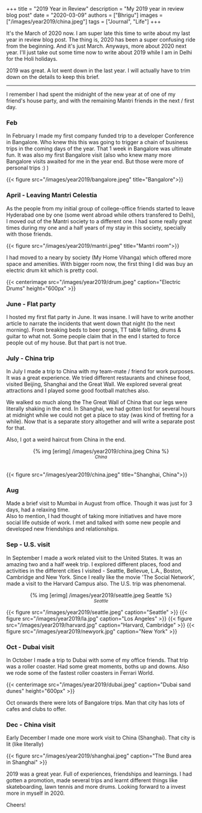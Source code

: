 +++
title = "2019 Year in Review"
description = "My 2019 year in review blog post"
date = "2020-03-09"
authors = ["Bhrigu"]
images = ["/images/year2019/china.jpeg"]
tags = ["Journal", "Life"]
+++

It's the March of 2020 now. I am super late this time to write about my last year in review blog post. The thing is, 2020 has been a super confusing ride from the beginning. And it's just March. <!--more--> Anyways, more about 2020 next year. I'll just take out some time now to write about 2019 while I am in Delhi for the Holi holidays.


2019 was great. A lot went down in the last year. I will actually have to trim down on the details to keep this brief.
<hr>

I remember I had spent the midnight of the new year at of one of my friend's house party, and with the remaining Mantri friends in the next / first day.

### Feb
In February I made my first company funded trip to a developer Conference in Bangalore. Who knew this this was going to trigger a chain of business trips in the coming days of the year. 
That 1 week in Bangalore was ultimate fun. It was also my first Bangalore visit (also who knew many more Bangalore visits awaited for me in the year end. But those were more of personal trips :) )

{{< figure src="/images/year2019/bangalore.jpeg" title="Bangalore">}}


### April - Leaving Mantri Celestia
As the people from my initial group of college-office friends started to leave Hyderabad one by one (some went abroad while others transfered to Delhi), I moved out of the Mantri society to a different one. I had some really great times during my one and a half years of my stay in this society, specially with those friends.

{{< figure src="/images/year2019/mantri.jpeg" title="Mantri room">}}


I had moved to a neary by society (My Home Vihanga) which offered more space and amenities. With bigger room now, the first thing I did was buy an electric drum kit which is pretty cool.

{{< centerimage src="/images/year2019/drum.jpeg" caption="Electric Drums" height="600px" >}}


### June - Flat party
I hosted my first flat party in June. It was insane. I will have to write another article to narrate the incidents that went down that night (to the next morning). From breaking beds to beer pongs, TT table falling, drums & guitar to what not. Some people claim that in the end I started to force people out of my house. But that part is not true.

### July - China trip
In July I made a trip to China with my team-mate / friend for work purposes. It was a great experience. We tried different restaurants and chinese food, visited Beijing, Shanghai and the Great Wall. We explored several great attractions and I played some good football matches also. 

We walked so much along the The Great Wall of China that our legs were literally shaking in the end. In Shanghai, we had  gotten lost for several hours at midnight while we could not get a place to stay (was kind of fretting for a while). Now that is a separate story altogether and will write a separate post for that.

Also, I got a weird haircut from China in the end.

<center>
	{% img [erimg] /images/year2019/china.jpeg China %}
</center>
<center><small><i>China</i></small></center><br>

{{< figure src="/images/year2019/china.jpeg" title="Shanghai, China">}}

### Aug
Made a brief visit to Mumbai in August from office. Though it was just for 3 days, had a relaxing time.  
Also to mention, I had thought of taking more initiatives and have more social life outside of work. I met and talked with some new people and developed new friendships and relationships.


### Sep - U.S. visit
In September I made a work related visit to the United States. It was an amazing two and a half week trip. I explored different places, food and activities in the different cities I visited - Seattle, Bellevue, L.A., Boston, Cambridge and New York. Since I really like the movie 'The Social Network', made a visit to the Harvard Campus also. The U.S. trip was phenomenal.

<center>
	{% img [erimg] /images/year2019/seattle.jpeg Seattle %}
</center>
<center><small><i>Seattle</i></small></center>

{{< figure src="/images/year2019/seattle.jpeg" caption="Seattle" >}}
{{< figure src="/images/year2019/la.jpg" caption="Los Angeles" >}}
{{< figure src="/images/year2019/harvard.jpg" caption="Harvard, Cambridge" >}}
{{< figure src="/images/year2019/newyork.jpg" caption="New York" >}}


### Oct - Dubai visit
In October I made a trip to Dubai with some of my office friends. That trip was a roller coaster. Had some great moments, boths up and downs. Also we rode some of the fastest roller coasters in Ferrari World.

{{< centerimage src="/images/year2019/dubai.jpeg" caption="Dubai sand dunes" height="600px" >}}


Oct onwards there were lots of Bangalore trips. Man that city has lots of cafes and clubs to offer.

### Dec - China visit
Early December I made one more work visit to China (Shanghai). That city is lit (like literally)

{{< figure src="/images/year2019/shanghai.jpeg" caption="The Bund area in Shanghai" >}}



2019 was a great year. Full of experiences, friendships and learnings. I had gotten a promotion, made several trips and learnt different things like skateboarding, lawn tennis and more drums. Looking forward to a invest more in myself in 2020.

Cheers!

